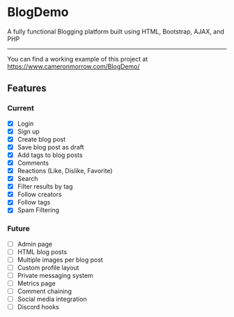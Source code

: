 # BlogDemo
A fully functional Blogging platform built using HTML, Bootstrap, AJAX, and PHP
***
You can find a working example of this project at https://www.cameronmorrow.com/BlogDemo/

## Features
### Current
- [x] Login
- [x] Sign up
- [x] Create blog post
- [x] Save blog post as draft
- [x] Add tags to blog posts
- [x] Comments
- [x] Reactions (Like, Dislike, Favorite)
- [x] Search
- [x] Filter results by tag
- [x] Follow creators
- [x] Follow tags
- [x] Spam Filtering
### Future
- [ ] Admin page
- [ ] HTML blog posts
- [ ] Multiple images per blog post
- [ ] Custom profile layout
- [ ] Private messaging system
- [ ] Metrics page
- [ ] Comment chaining
- [ ] Social media integration
- [ ] Discord hooks
